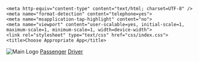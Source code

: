 ﻿<!DOCTYPE html>
<html lang="en" >
<head>
    <!--
        Customize the content security policy in the meta tag below as needed. Add 'unsafe-inline' to default-src to enable inline JavaScript.
        For details, see http://go.microsoft.com/fwlink/?LinkID=617521
    -->
    <meta http-equiv="Content-Security-Policy" content="default-src 'self' data: gap: https://ssl.gstatic.com 'unsafe-eval'; style-src 'self' 'unsafe-inline'; media-src *">

    <meta http-equiv="content-type" content="text/html; charset=UTF-8" />
    <meta name="format-detection" content="telephone=yes">
    <meta name="msapplication-tap-highlight" content="no">
    <meta name="viewport" content="user-scalable=yes, initial-scale=1, maximum-scale=1, minimum-scale=1, width=device-width">
    <link rel="stylesheet" type="text/css" href="css/index.css">
    <title>Choose Appropriate App</title>
</head>
<body>
    <!--Loading Container Start-->
    <div id="load" class="loading-overlay display-flex flex-column justify-content-center align-items-center">
        <div class="primary-color font-28 fas fa-spinner fa-spin"></div>
    </div>
    <!--Loading Container End-->
    <!-- Choose Appropriate Application To View Start-->
    <div class="all-wide-container w-100 h-100">
        <div class="d-flex h-100 justify-content-center align-items-center flex-column margin-bottom-up">
            <img src="images/littlestravelslogo.png" class="margin-bottom-30" alt="Main Logo">
            <a href="customer/loading-logo.html" target="_blank" class="btn btn-transparent-primary text-white text-uppercase w-100 mb-3">Passenger</a>
            <a href="driver/loading-logo.html" target="_blank" class="btn btn-transparent-primary text-white text-uppercase w-100">Driver</a>
        </div>
    </div>

</body>
</html>
